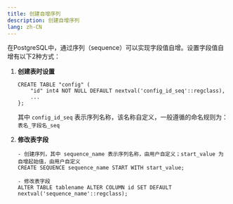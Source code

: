 ```yaml
---
title: 创建自增序列
description: 创建自增序列
lang: zh-CN
---
```


在PostgreSQL中，通过序列（sequence）可以实现字段值自增。设置字段值自增有以下2种方式：



1. **创建表时设置**

   ```
   CREATE TABLE "config" (
       "id" int4 NOT NULL DEFAULT nextval('config_id_seq'::regclass),
       ...
   };
   ```

   其中 `config_id_seq` 表示序列名称，该名称自定义，一般遵循的命名规则为：`表名_字段名_seq`

   

2. **修改表字段**

   ```
   - 创建序列，其中 sequence_name 表示序列名称，由用户自定义；start_value 为自增起始值，由用户自定义
   CREATE SEQUENCE sequence_name START WITH start_value;
   
   - 修改表字段
   ALTER TABLE tablename ALTER COLUMN id SET DEFAULT nextval('sequence_name'::regclass);
   ```

   



